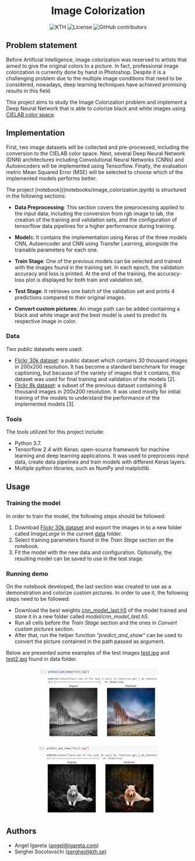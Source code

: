 <h1 align="center">Image Colorization</h1>
<p align="center">
  <img alt="KTH" src="https://img.shields.io/badge/EIT%20Digital-KTH-%231954a6?style=flat-square" />  
  <img alt="License" src="https://img.shields.io/github/license/angeligareta/image-colorization?style=flat-square" />
  <img alt="GitHub contributors" src="https://img.shields.io/github/contributors/angeligareta/image-colorization?style=flat-square" />
</p>

## Problem statement

Before Artificial Intelligence, image colorization was reserved to artists that aimed to give the original colors to a picture. In fact, professional image colorization is currently done by hand in Photoshop. Despite it is a challenging problem due to the multiple image conditions that need to be considered, nowadays, deep learning techniques have achieved promising results in this field.

This project aims to study the Image Colorization problem and implement a Deep Neural Network that is able to colorize black and white images using [CIELAB color space](https://en.wikipedia.org/wiki/CIELAB_color_space).

## Implementation

First, two image datasets will be collected and pre-processed, including the conversion to the CIELAB color space. Next, several Deep Neural Network (DNN) architectures including Convolutional Neural Networks (CNNs) and Autoencoders will be implemented using Tensorflow. Finally, the evaluation metric Mean Squared Error (MSE) will be selected to choose which of the implemented models performs better.

The project [notebook]((notebooks/image_colorization.ipynb) is structured in the following sections:

- **Data Preprocessing**: This section covers the preprocessing applied to the input data, including
the conversion from rgb image to lab, the creation of the training and validation sets, and the
configuration of tensorflow data pipelines for a higher performance during training.

- **Model**s: It contains the implementation using Keras of the three models CNN, Autoencoder and CNN using Transfer Learning, alongside the trainable parameters for each one.

- **Train Stage**: One of the previous models can be selected and trained with the images found in
the training set. In each epoch, the validation accuracy and loss is printed. At the end of the
training, the accuracy-loss plot is displayed for both train and validation set.

- **Test Stage**: It retrieves one batch of the validation set and prints 4 predictions compared to
their original images.

- **Convert custom pictures**: An image path can be added containing a black and white image and
the best model is used to predict its respective image in color.

### Data

Two public datasets were used:

- [Flickr 30k dataset](https://www.kaggle.com/adityajn105/flickr30k): a public dataset which contains 30 thousand images in 200x200 resolution. It has become a standard benchmark for image captioning, but because of the variety of images that it contains, this dataset was used for final training and validation of the models [2].
- [Flickr 8k dataset](https://www.kaggle.com/kunalgupta2616/flickr-8k-images-with-captions): a subset of the previous dataset containing 8 thousand images in 200x200 resolution. It was used mostly for initial training of the models to understand the performance of the implemented models [3].

### Tools

The tools utilized for this project include:

- Python 3.7.
- Tensorflow 2.4 with Keras: open-source framework for machine learning and deep learning applications. It was used to preprocess input data, create data pipelines and train models with different Keras layers.
- Multiple python libraries, such as NumPy and matplotlib.

## Usage

### Training the model

In order to train the model, the following steps should be followed:

1. Download [Flickr 30k dataset](https://www.kaggle.com/adityajn105/flickr30k) and export the images in to a new folder called _ImageLarge_ in the current [data](data) folder.
2. Select training parameters found in the _Train Stage_ section on the notebook.
3. Fit the model with the new data and configuration. Optionally, the resulting model can be saved to use in the test stage.

### Running demo

On the notebook developed, the last section was created to use as a demonstration and colorize custom pictures. In order to use it, the following steps need to be followed:

- Download the best weights [cnn_model_last.h5](https://drive.google.com/uc?export=download&id=1KI9fCihX3c2DpU_s6XCJGCngpxZeEcOM) of the model trained and store it in a new folder called _model/cnn_model_last.h5_.
- Run all cells before the _Train Stage_ section and the ones in _Convert custom pictures_ section.
- After that, run the helper function _"predict_and_show"_ can be used to convert the picture contained in the path passed as argument.

Below are presented some examples of the test images [test.jpg](data/test.jpg) and [test2.jpg](data/test2.jpg) found in data folder.

<p align="center">
<img alt="example-1" src="docs/example-1.jpg" width="65%" />
</p>

<p align="center">
<img alt="example-2" src="docs/example-2.jpg" width="65%" />
</p>

## Authors

- Angel Igareta ([angel@igareta.com](mailto:angel@igareta.com))
- Serghei Socolovschi ([serghei@kth.se](mailto:serghei@kth.se))
